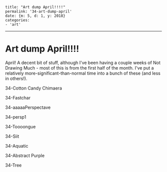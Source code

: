 
    title: "Art dump April!!!!"
    permalink: '34-art-dump-april'
    date: {m: 5, d: 1, y: 2018}
    categories:
    - 'art'

---

# Art dump April!!!!

April! A decent bit of stuff, although I've been having a couple weeks of Not Drawing Much - most of this is from the first half of the month. I've put a relatively more-significant-than-normal time into a bunch of these (and less in others!).

<art>34-Cotton Candy Chimaera</art>

<art>34-Fastchar</art>

<art>34-aaaaaPerspectave</art>

<art>34-persp1</art>

<art>34-Toooongue</art>

<art>34-Siit</art>

<art>34-Aquatic</art>

<art>34-Abstract Purple</art>

<art>34-Tree</art>
